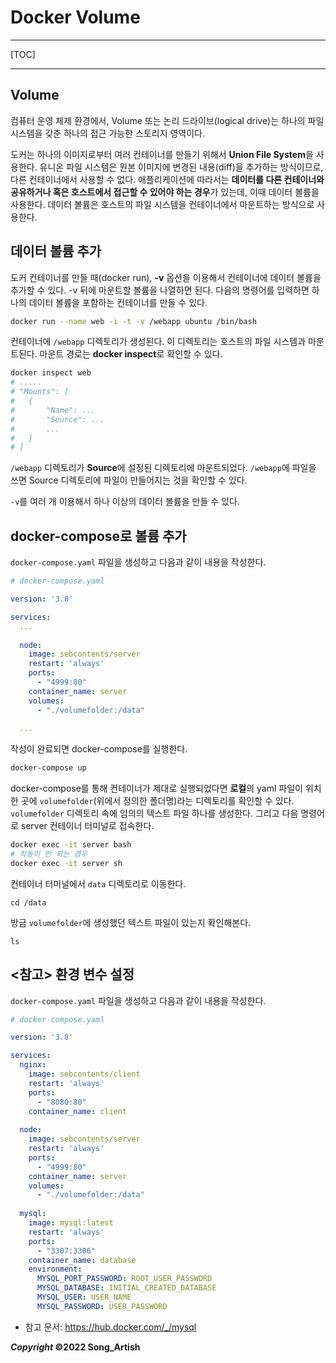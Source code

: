 # Docker Volume

---

[TOC]

---



## Volume

컴퓨터 운영 체제 환경에서, Volume 또는 논리 드라이브(logical drive)는 하나의 파일 시스템을 갖춘 하나의 접근 가능한 스토리지 영역이다.

도커는 하나의 이미지로부터 여러 컨테이너를 만들기 위해서 **Union File System**을 사용한다. 유니온 파일 시스템은 원본 이미지에 변경된 내용(diff)을 추가하는 방식이므로, 다른 컨테이너에서 사용할 수 없다. 애플리케이션에 따라서는 **데이터를 다른 컨테이너와 공유하거나 혹은 호스트에서 접근할 수 있어야 하는 경우**가 있는데, 이때 데이터 볼륨을 사용한다. 데이터 볼륨은 호스트의 파일 시스템을 컨테이너에서 마운트하는 방식으로 사용한다.



## 데이터 볼륨 추가

도커 컨테이너를 만들 때(docker run), **-v** 옵션을 이용해서 컨테이너에 데이터 볼륨을 추가할 수 있다. -v 뒤에 마운트할 볼륨을 나열하면 된다. 다음의 명령어를 입력하면 하나의 데이터 볼륨을 포함하는 컨테이너를 만들 수 있다.

```bash
docker run --name web -i -t -v /webapp ubuntu /bin/bash
```

컨테이너에 `/webapp` 디렉토리가 생성된다. 이 디렉토리는 호스트의 파일 시스템과 마운트된다. 마운트 경로는 **docker inspect**로 확인할 수 있다.

```bash
docker inspect web
# .....
# "Mounts": [
#	{
#		"Name": ...
#		"Source": ...
#		...
#	}
# ]
```

`/webapp` 디렉토리가 **Source**에 설정된 디렉토리에 마운트되었다. `/webapp`에 파일을 쓰면 Source 디렉토리에 파일이 만들어지는 것을 확인할 수 있다.

`-v`를 여러 개 이용해서 하나 이상의 데이터 볼륨을 만들 수 있다.



## docker-compose로 볼륨 추가

`docker-compose.yaml` 파일을 생성하고 다음과 같이 내용을 작성한다.

```yaml
# docker-compose.yaml

version: '3.8'

services:
  ...
  
  node:
    image: sebcontents/server
    restart: 'always'
    ports:
      - "4999:80"
    container_name: server
    volumes:
      - "./volumefolder:/data"
      
  ...
```

작성이 완료되면 docker-compose를 실행한다.

```bash
docker-compose up
```

docker-compose를 통해 컨테이너가 제대로 실행되었다면 **로컬**의 yaml 파일이 위치한 곳에 `volumefolder`(위에서 정의한 폴더명)라는 디렉토리를 확인할 수 있다. `volumefolder` 디렉토리 속에 임의의 텍스트 파일 하나를 생성한다. 그리고 다음 명령어로 server 컨테이너 터미널로 접속한다.

```bash
docker exec -it server bash
# 작동이 안 되는 경우
docker exec -it server sh
```

컨테이너 터미널에서 `data` 디렉토리로 이동한다.

```shell
cd /data
```

방금 `volumefolder`에 생성했던 텍스트 파일이 있는지 확인해본다.

```shell
ls
```



## <참고> 환경 변수 설정

`docker-compose.yaml` 파일을 생성하고 다음과 같이 내용을 작성한다.

```yaml
# docker-compose.yaml

version: '3.8'

services:
  nginx:
    image: sebcontents/client
    restart: 'always'
    ports:
      - "8080:80"
    container_name: client
  
  node:
    image: sebcontents/server
    restart: 'always'
    ports:
      - "4999:80"
    container_name: server
    volumes:
      - "./volumefolder:/data"
  
  mysql:
    image: mysql:latest
    restart: 'always'
    ports:
      - "3307:3306"
    container_name: database
    environment:
      MYSQL_PORT_PASSWORD: ROOT_USER_PASSWORD
      MYSQL_DATABASE: INITIAL_CREATED_DATABASE
      MYSQL_USER: USER_NAME
      MYSQL_PASSWORD: USER_PASSWORD
```

- 참고 문서: https://hub.docker.com/_/mysql



***Copyright* ©2022 Song_Artish**